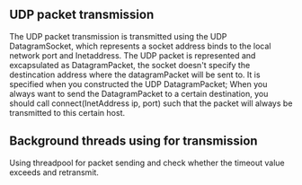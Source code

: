 
## UDP packet transmission
The UDP packet transmission is transmitted using the UDP DatagramSocket, which represents a socket address binds to the local network port and Inetaddress. The UDP packet is represented and excapsulated as DatagramPacket, the socket doesn't specify the destincation address where the datagramPacket will be sent to. It is specified when you constructed the UDP DatagramPacket; When you always want to send the DatagramPacket to a certain destination, you should call connect(InetAddress ip, port) such that the packet will always be transmitted to this certain host.

## Background threads using for transmission
Using threadpool for packet sending and check whether the timeout value exceeds and retransmit.
